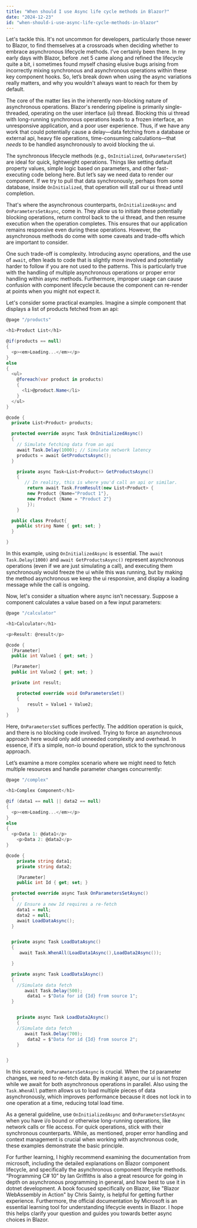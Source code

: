 ```yaml
---
title: "When should I use Async life cycle methods in Blazor?"
date: "2024-12-23"
id: "when-should-i-use-async-life-cycle-methods-in-blazor"
---
```


Let's tackle this. It's not uncommon for developers, particularly those newer to Blazor, to find themselves at a crossroads when deciding whether to embrace asynchronous lifecycle methods. I’ve certainly been there. In my early days with Blazor, before .net 5 came along and refined the lifecycle quite a bit, i sometimes found myself chasing elusive bugs arising from incorrectly mixing synchronous and asynchronous operations within these key component hooks. So, let’s break down when using the async variations really matters, and why you wouldn't always want to reach for them by default.

The core of the matter lies in the inherently non-blocking nature of asynchronous operations. Blazor's rendering pipeline is primarily single-threaded, operating on the user interface (ui) thread. Blocking this ui thread with long-running synchronous operations leads to a frozen interface, an unresponsive application, and a poor user experience. Thus, if we have any work that could potentially cause a delay—data fetching from a database or external api, heavy file operations, time-consuming calculations—that *needs* to be handled asynchronously to avoid blocking the ui.

The synchronous lifecycle methods (e.g., `OnInitialized`, `OnParametersSet`) are ideal for quick, lightweight operations. Things like setting default property values, simple logic based on parameters, and other fast-executing code belong here. But let’s say we need data to render our component. If we try to pull that data synchronously, perhaps from some database, inside `OnInitialized`, that operation will stall our ui thread until completion.

That's where the asynchronous counterparts, `OnInitializedAsync` and `OnParametersSetAsync`, come in. They allow us to initiate these potentially blocking operations, return control back to the ui thread, and then resume execution when the operation completes. This ensures that our application remains responsive even during these operations. However, the asynchronous methods do come with some caveats and trade-offs which are important to consider.

One such trade-off is complexity. Introducing async operations, and the use of `await`, often leads to code that is slightly more involved and potentially harder to follow if you are not used to the patterns. This is particularly true with the handling of multiple asynchronous operations or proper error handling within async methods. Furthermore, improper usage can cause confusion with component lifecycle because the component can re-render at points when you might not expect it.

Let's consider some practical examples. Imagine a simple component that displays a list of products fetched from an api:

```csharp
@page "/products"

<h1>Product List</h1>

@if(products == null)
{
  <p><em>Loading...</em></p>
}
else
{
  <ul>
    @foreach(var product in products)
    {
      <li>@product.Name</li>
    }
  </ul>
}

@code {
  private List<Product> products;

  protected override async Task OnInitializedAsync()
  {
    // Simulate fetching data from an api
    await Task.Delay(1000); // Simulate network latency
    products = await GetProductsAsync();
  }

    private async Task<List<Product>> GetProductsAsync()
    {
       // In reality, this is where you'd call an api or similar.
        return await Task.FromResult(new List<Product> {
        new Product {Name="Product 1"},
        new Product {Name = "Product 2"}
        });
    }

  public class Product{
    public string Name { get; set; }
  }

}
```

In this example, using `OnInitializedAsync` is essential. The `await Task.Delay(1000)` and `await GetProductsAsync()` represent asynchronous operations (even if we are just simulating a call), and executing them synchronously would freeze the ui while this was running, but by making the method asynchronous we keep the ui responsive, and display a loading message while the call is ongoing.

Now, let's consider a situation where async isn’t necessary. Suppose a component calculates a value based on a few input parameters:

```csharp
@page "/calculator"

<h1>Calculator</h1>

<p>Result: @result</p>

@code {
  [Parameter]
  public int Value1 { get; set; }

  [Parameter]
  public int Value2 { get; set; }

  private int result;

    protected override void OnParametersSet()
    {
        result = Value1 + Value2;
    }
}
```

Here, `OnParametersSet` suffices perfectly. The addition operation is quick, and there is no blocking code involved. Trying to force an asynchronous approach here would only add unneeded complexity and overhead. In essence, if it’s a simple, non-io bound operation, stick to the synchronous approach.

Let’s examine a more complex scenario where we might need to fetch multiple resources and handle parameter changes concurrently:

```csharp
@page "/complex"

<h1>Complex Component</h1>

@if (data1 == null || data2 == null)
{
  <p><em>Loading...</em></p>
}
else
{
  <p>Data 1: @data1</p>
    <p>Data 2: @data2</p>
}

@code {
    private string data1;
    private string data2;

    [Parameter]
    public int Id { get; set; }

  protected override async Task OnParametersSetAsync()
  {
    // Ensure a new Id requires a re-fetch
    data1 = null;
    data2 = null;
    await LoadDataAsync();
  }


  private async Task LoadDataAsync()
  {
     await Task.WhenAll(LoadData1Async(),LoadData2Async());

  }

  private async Task LoadData1Async()
  {
    //Simulate data fetch
       await Task.Delay(500);
        data1 = $"Data for id {Id} from source 1";
  }


    private async Task LoadData2Async()
    {
    //Simulate data fetch
       await Task.Delay(700);
        data2 = $"Data for id {Id} from source 2";
    }


}
```
In this scenario, `OnParametersSetAsync` is crucial. When the `Id` parameter changes, we need to re-fetch data. By making it async, our ui is not frozen while we await for both asynchronous operations in parallel. Also using the `Task.WhenAll` pattern allows us to load multiple pieces of data asynchronously, which improves performance because it does not lock in to one operation at a time, reducing total load time.

As a general guideline, use `OnInitializedAsync` and `OnParametersSetAsync` when you have i/o bound or otherwise long-running operations, like network calls or file access. For quick operations, stick with their synchronous counterparts. While, as mentioned, proper error handling and context management is crucial when working with asynchronous code, these examples demonstrate the basic principle.

For further learning, I highly recommend examining the documentation from microsoft, including the detailed explanations on Blazor component lifecycle, and specifically the asynchronous component lifecycle methods. “Programming C# 10” by Ian Griffiths is also a great resource for going in depth on asynchronous programming in general, and how best to use it in dotnet development. A book focused specifically on Blazor, like "Blazor WebAssembly in Action" by Chris Sainty, is helpful for getting further experience. Furthermore, the official documentation by Microsoft is an essential learning tool for understanding lifecycle events in Blazor. I hope this helps clarify your question and guides you towards better async choices in Blazor.
